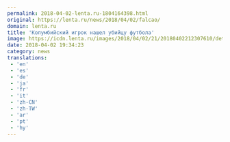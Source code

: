 ```yaml
---
permalink: 2018-04-02-lenta.ru-1804164398.html
original: https://lenta.ru/news/2018/04/02/falcao/
domain: lenta.ru
title: 'Колумбийский игрок нашел убийцу футбола'
image: https://icdn.lenta.ru/images/2018/04/02/21/20180402212307610/detail_fd1b9d6a9a3b9eccb8c1cfe4a17158cb.jpg
date: 2018-04-02 19:34:23
category: news
translations: 
 - 'en'
 - 'es'
 - 'de'
 - 'ja'
 - 'fr'
 - 'it'
 - 'zh-CN'
 - 'zh-TW'
 - 'ar'
 - 'pt'
 - 'hy'
---
```


